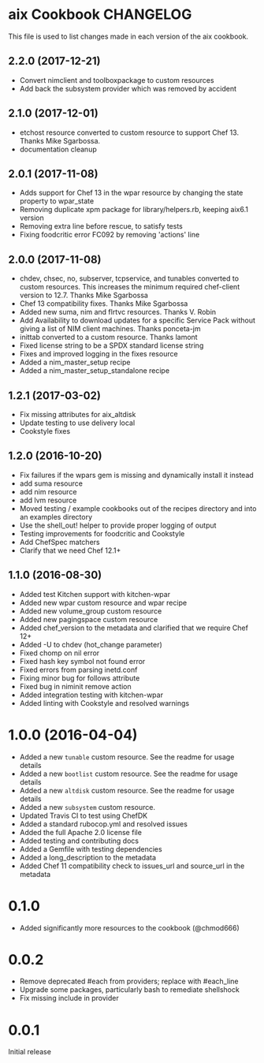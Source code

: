 # aix Cookbook CHANGELOG

This file is used to list changes made in each version of the aix cookbook.

## 2.2.0 (2017-12-21)

- Convert nimclient and toolboxpackage to custom resources
- Add back the subsystem provider which was removed by accident

## 2.1.0 (2017-12-01)

- etchost resource converted to custom resource to support Chef 13. Thanks Mike Sgarbossa.
- documentation cleanup

## 2.0.1 (2017-11-08)

- Adds support for Chef 13 in the wpar resource by changing the state property to wpar_state
- Removing duplicate xpm package for library/helpers.rb, keeping aix6.1 version
- Removing extra line before rescue, to satisfy tests
- Fixing foodcritic error FC092 by removing 'actions' line

## 2.0.0 (2017-11-08)

- chdev, chsec, no, subserver, tcpservice, and tunables converted to custom resources. This increases the minimum required chef-client version to 12.7. Thanks Mike Sgarbossa
- Chef 13 compatibility fixes. Thanks Mike Sgarbossa
- Added new suma, nim and flrtvc resources. Thanks V. Robin
- Add Availability to download updates for a specific Service Pack without giving a list of NIM client machines. Thanks ponceta-jm
- inittab converted to a custom resource. Thanks lamont
- Fixed license string to be a SPDX standard license string
- Fixes and improved logging in the fixes resource
- Added a nim_master_setup recipe
- Added a nim_master_setup_standalone recipe

## 1.2.1 (2017-03-02)

- Fix missing attributes for aix_altdisk
- Update testing to use delivery local
- Cookstyle fixes

## 1.2.0 (2016-10-20)

- Fix failures if the wpars gem is missing and dynamically install it instead
- add suma resource
- add nim resource
- add lvm resource
- Moved testing / example cookbooks out of the recipes directory and into an examples directory
- Use the shell_out! helper to provide proper logging of output
- Testing improvements for foodcritic and Cookstyle
- Add ChefSpec matchers
- Clarify that we need Chef 12.1+

## 1.1.0 (2016-08-30)

- Added test Kitchen support with kitchen-wpar
- Added new wpar custom resource and wpar recipe
- Added new volume_group custom resource
- Added new pagingspace custom resource
- Added chef_version to the metadata and clarified that we require Chef 12+
- Added -U to chdev (hot_change parameter)
- Fixed chomp on nil error
- Fixed hash key symbol not found error
- Fixed errors from parsing inetd.conf
- Fixing minor bug for follows attribute
- Fixed bug in niminit remove action
- Added integration testing with kitchen-wpar
- Added linting with Cookstyle and resolved warnings

# 1.0.0 (2016-04-04)

- Added a new `tunable` custom resource. See the readme for usage details
- Added a new `bootlist` custom resource. See the readme for usage details
- Added a new `altdisk` custom resource. See the readme for usage details
- Added a new `subsystem` custom resource.
- Updated Travis CI to test using ChefDK
- Added a standard rubocop.yml and resolved issues
- Added the full Apache 2.0 license file
- Added testing and contributing docs
- Added a Gemfile with testing dependencies
- Added a long_description to the metadata
- Added Chef 11 compatibility check to issues_url and source_url in the metadata

# 0.1.0

- Added significantly more resources to the cookbook (@chmod666)

# 0.0.2

- Remove deprecated #each from providers; replace with #each_line
- Upgrade some packages, particularly bash to remediate shellshock
- Fix missing include in provider

# 0.0.1

Initial release
